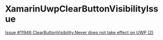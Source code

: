 # XamarinUwpClearButtonVisibilityIssue

[Issue #11946 ClearButtonVisibility.Never does not take effect on UWP (2)](https://github.com/xamarin/Xamarin.Forms/issues/11946)
